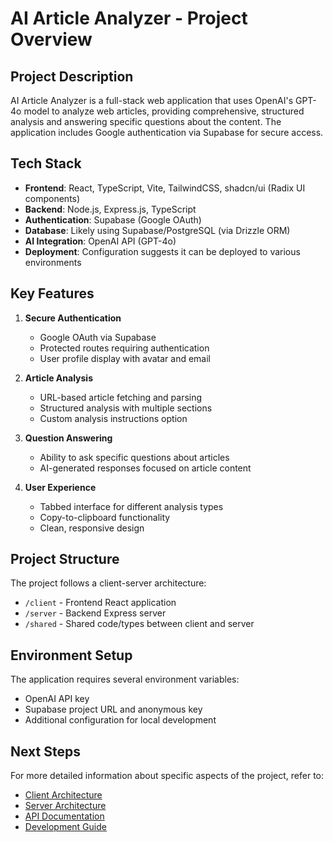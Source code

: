 # AI Article Analyzer - Project Overview

## Project Description

AI Article Analyzer is a full-stack web application that uses OpenAI's GPT-4o model to analyze web articles, providing comprehensive, structured analysis and answering specific questions about the content. The application includes Google authentication via Supabase for secure access.

## Tech Stack

- **Frontend**: React, TypeScript, Vite, TailwindCSS, shadcn/ui (Radix UI components)
- **Backend**: Node.js, Express.js, TypeScript
- **Authentication**: Supabase (Google OAuth)
- **Database**: Likely using Supabase/PostgreSQL (via Drizzle ORM)
- **AI Integration**: OpenAI API (GPT-4o)
- **Deployment**: Configuration suggests it can be deployed to various environments

## Key Features

1. **Secure Authentication**

   - Google OAuth via Supabase
   - Protected routes requiring authentication
   - User profile display with avatar and email

2. **Article Analysis**

   - URL-based article fetching and parsing
   - Structured analysis with multiple sections
   - Custom analysis instructions option

3. **Question Answering**

   - Ability to ask specific questions about articles
   - AI-generated responses focused on article content

4. **User Experience**
   - Tabbed interface for different analysis types
   - Copy-to-clipboard functionality
   - Clean, responsive design

## Project Structure

The project follows a client-server architecture:

- `/client` - Frontend React application
- `/server` - Backend Express server
- `/shared` - Shared code/types between client and server

## Environment Setup

The application requires several environment variables:

- OpenAI API key
- Supabase project URL and anonymous key
- Additional configuration for local development

## Next Steps

For more detailed information about specific aspects of the project, refer to:

- [Client Architecture](./CLIENT_ARCHITECTURE.md)
- [Server Architecture](./SERVER_ARCHITECTURE.md)
- [API Documentation](./API_DOCUMENTATION.md)
- [Development Guide](./DEVELOPMENT_GUIDE.md)
